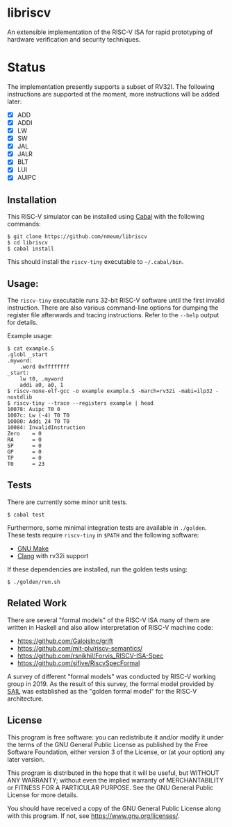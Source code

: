 # libriscv

An extensible implementation of the RISC-V ISA for rapid prototyping of hardware verification and security techniques.

# Status

The implementation presently supports a subset of RV32I.
The following instructions are supported at the moment, more instructions will be added later:

* [x] ADD
* [x] ADDI
* [x] LW
* [x] SW
* [x] JAL
* [x] JALR
* [x] BLT
* [x] LUI
* [x] AUIPC

## Installation

This RISC-V simulator can be installed using [Cabal][cabal web] with the following commands:

	$ git clone https://github.com/nmeum/libriscv
	$ cd libriscv
	$ cabal install

This should install the `riscv-tiny` executable to `~/.cabal/bin`.

## Usage:

The `riscv-tiny` executable runs 32-bit RISC-V software until the first invalid instruction.
There are also various command-line options for dumping the register file afterwards and tracing instructions.
Refer to the `--help` output for details.

Example usage:

	$ cat example.S
	.globl _start
	.myword:
		.word 0xffffffff
	_start:
		lw t0, .myword
		addi a0, a0, 1
	$ riscv-none-elf-gcc -o example example.S -march=rv32i -mabi=ilp32 -nostdlib
	$ riscv-tiny --trace --registers example | head
	10078: Auipc T0 0
	1007c: Lw (-4) T0 T0
	10080: Addi 24 T0 T0
	10084: InvalidInstruction
	Zero    = 0
	RA      = 0
	SP      = 0
	GP      = 0
	TP      = 0
	T0      = 23

## Tests

There are currently some minor unit tests.

	$ cabal test

Furthermore, some minimal integration tests are available in `./golden`.
These tests require `riscv-tiny` in `$PATH` and the following software:

* [GNU Make][make web]
* [Clang][clang web] with rv32i support

If these dependencies are installed, run the golden tests using:

	$ ./golden/run.sh

## Related Work

There are several "formal models" of the RISC-V ISA many of them are
written in Haskell and also allow interpretation of RISC-V machine code:

* https://github.com/GaloisInc/grift
* https://github.com/mit-plv/riscv-semantics/
* https://github.com/rsnikhil/Forvis_RISCV-ISA-Spec
* https://github.com/sifive/RiscvSpecFormal

A survey of different "formal models" was conducted by RISC-V working
group in 2019. As the result of this survey, the formal model provided
by [SAIL](https://github.com/rems-project/sail/) was established
as the "golden formal model" for the RISC-V architecture.

## License

This program is free software: you can redistribute it and/or modify it
under the terms of the GNU General Public License as published by the
Free Software Foundation, either version 3 of the License, or (at your
option) any later version.

This program is distributed in the hope that it will be useful, but
WITHOUT ANY WARRANTY; without even the implied warranty of
MERCHANTABILITY or FITNESS FOR A PARTICULAR PURPOSE. See the GNU General
Public License for more details.

You should have received a copy of the GNU General Public License along
with this program. If not, see <https://www.gnu.org/licenses/>.

[cabal web]: https://www.haskell.org/cabal/
[make web]: https://www.gnu.org/software/make
[clang web]: https://clang.llvm.org/
